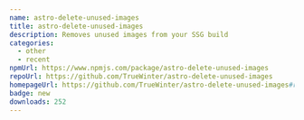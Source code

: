 ```yaml
---
name: astro-delete-unused-images
title: astro-delete-unused-images
description: Removes unused images from your SSG build
categories:
  - other
  - recent
npmUrl: https://www.npmjs.com/package/astro-delete-unused-images
repoUrl: https://github.com/TrueWinter/astro-delete-unused-images
homepageUrl: https://github.com/TrueWinter/astro-delete-unused-images#readme
badge: new
downloads: 252
---
```

